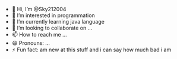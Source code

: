 - 👋 Hi, I’m @Sky212004
- 👀 I’m interested in programmation 
- 🌱 I’m currently learning java language
- 💞️ I’m looking to collaborate on ...
- 📫 How to reach me ...
- 😄 Pronouns: ...
- ⚡ Fun fact: am new at this stuff and i can say how much bad i am

<!---
Sky212004/Sky212004 is a ✨ special ✨ repository because its `README.md` (this file) appears on your GitHub profile.
You can click the Preview link to take a look at your changes.
--->
